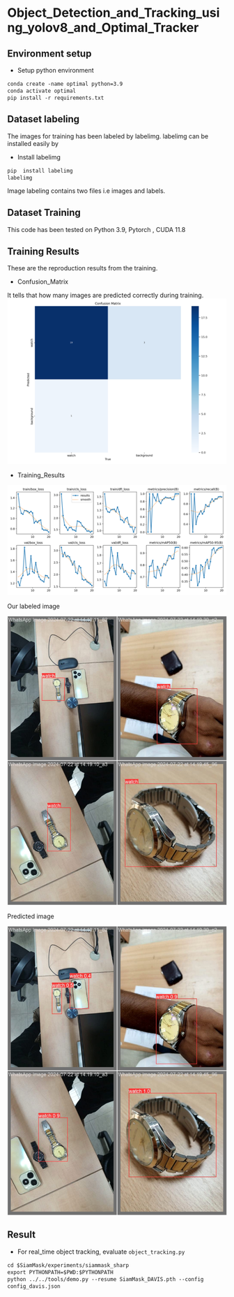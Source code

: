 # Object_Detection_and_Tracking_using_yolov8_and_Optimal_Tracker

## Environment setup

- Setup python environment
```
conda create -name optimal python=3.9
conda activate optimal
pip install -r requirements.txt
```

## Dataset labeling
The images for training has been labeled by labelimg. labelimg can be installed easily by
- Install labelimg
```
pip  install labelimg
labelimg
```
Image labeling contains two files i.e images and labels.

## Dataset Training
This code has been tested on  Python 3.9, Pytorch , CUDA 11.8

## Training Results
These are the reproduction results from the training.
- Confusion_Matrix
  
It tells that how many images are predicted correctly during training.
![confusion_matrix](all-images/confusion_matrix.png)

- Training_Results

![results](all-images/results.png)

Our labeled image 

![val_batch0_labels](all-images/val_batch1_labels.jpg)

Predicted image 

![val_batch0_pred](all-images/val_batch1_pred.jpg)


## Result
- For real_time object tracking, evaluate `object_tracking.py`

```shell
cd $SiamMask/experiments/siammask_sharp
export PYTHONPATH=$PWD:$PYTHONPATH
python ../../tools/demo.py --resume SiamMask_DAVIS.pth --config config_davis.json
```


